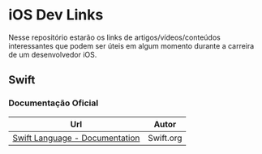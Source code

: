 # iOS Dev Links

Nesse repositório estarão os links de artigos/vídeos/conteúdos interessantes que podem ser úteis em algum momento durante a carreira de um desenvolvedor iOS.

## Swift

### Documentação Oficial

Url | Autor
--- | ---
[Swift Language - Documentation](https://www.swift.org/documentation/) | Swift.org
